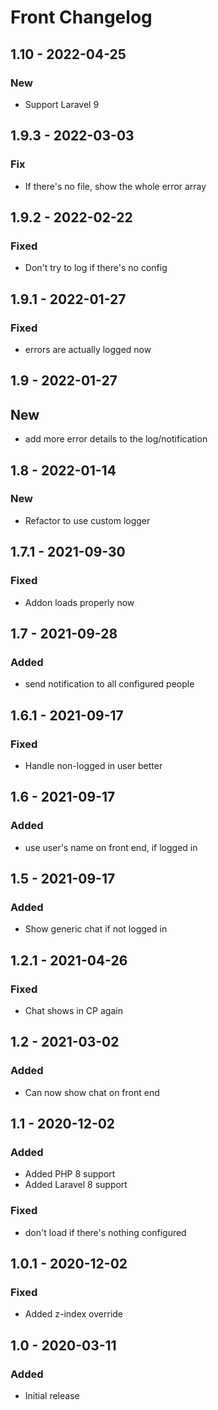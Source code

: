 # Front Changelog

## 1.10 - 2022-04-25

### New
- Support Laravel 9
## 1.9.3 - 2022-03-03

### Fix
- If there's no file, show the whole error array
## 1.9.2 - 2022-02-22

### Fixed
- Don't try to log if there's no config
## 1.9.1 - 2022-01-27

### Fixed
- errors are actually logged now
## 1.9 - 2022-01-27

## New
- add more error details to the log/notification
## 1.8 - 2022-01-14

### New
- Refactor to use custom logger
## 1.7.1 - 2021-09-30

### Fixed
- Addon loads properly now

## 1.7 - 2021-09-28

### Added
- send notification to all configured people
## 1.6.1 - 2021-09-17

### Fixed
- Handle non-logged in user better
## 1.6 - 2021-09-17

### Added
- use user's name on front end, if logged in
## 1.5 - 2021-09-17

### Added
- Show generic chat if not logged in
## 1.2.1 - 2021-04-26
### Fixed
- Chat shows in CP again

## 1.2 - 2021-03-02
### Added
- Can now show chat on front end

## 1.1 - 2020-12-02
### Added
- Added PHP 8 support
- Added Laravel 8 support

### Fixed
- don't load if there's nothing configured

## 1.0.1 - 2020-12-02
### Fixed
- Added z-index override

## 1.0 - 2020-03-11
### Added
- Initial release
